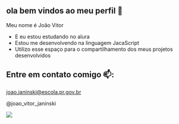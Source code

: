 ## ola bem vindos ao meu perfil 🎉

Meu nome é João Vitor

- E eu estou estudando no alura
- Estou me desenvolvendo na linguagem JacaScript
- Utilizo esse espaço para o compartilhamento dos meus projetos desenvolvidos

## Entre em contato comigo 📫:

joao.janinski@escola.pr.gov.br

@joao_vitor_janinski


![](https://github.com/JoaovitorJK/JoaovitorJK/assets/171157559/93a6b117-25aa-4d9e-b096-47db4278d135)
